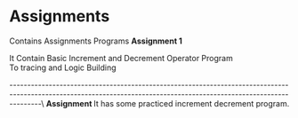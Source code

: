 # Assignments
Contains Assignments Programs
<b>Assignment 1</b>
<p>It Contain Basic Increment and Decrement Operator Program <br>To tracing and Logic Building</p>
---------------------------------------------------------------------------------------------------------------------------------------------------------------------\
<b>Assignment </b>
It has some practiced increment decrement program.

